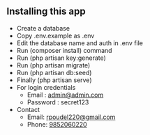 ## Installing this app
- Create a database 
- Copy .env.example as .env
- Edit the database name and auth in .env file
- Run (composer install) command
- Run (php artisan key:generate)
- Run (php artisan migrate)
- Run (php artisan db:seed)
- Finally (php artisan serve)
- For login credentials
    - Email : admin@admin.com
    - Password : secret123
- Contact
    - Email: [rpoudel220@gmail.com](mailto:rpoudel220.com)
    - Phone: [9852060220](tel:9852060220)
    

